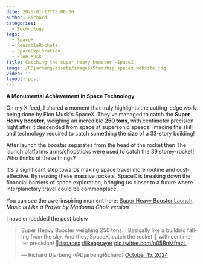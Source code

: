 ```yaml
---
date: 2025-01-17T13:06:00
author: Richard
categories:
  - Technology
tags:
  - SpaceX
  - ReusableRockets
  - SpaceExploration
  - Elon Musk
title: Catching the super heavy booster -SpaceX
image: /RDjarbeng/assets/images/Starship_spacex_website.jpg
video: ''
layout: post
---
```

**A Monumental Achievement in Space Technology**

On my X feed, I shared a moment that truly highlights the cutting-edge work being done by Elon Musk's SpaceX. They've managed to catch the **Super Heavy booster**, weighing an incredible **250 tons**, with centimeter precision right after it descended from space at supersonic speeds. Imagine the skill and technology required to catch something the size of a 33-story building! 

After launch the booster separates from the head of the rocket then The launch platforms arms/chopsticks were used to catch the 39 storey-rocket! Who thinks of these things?

It's a significant step towards making space travel more routine and cost-effective. By reusing these massive rockets, SpaceX is breaking down the financial barriers of space exploration, bringing us closer to a future where interplanetary travel could be commonplace.

You can see the awe-inspiring moment here: [Super Heavy Booster Launch](https://x.com/DjarbengRichard/status/1846175655148638503). _Music is Like a Prayer by Madonna Choir version_

I have embedded the post below

<blockquote class="twitter-tweet"><p lang="en" dir="ltr">Super Heavy Booster weighing 250 tons... Basically like a building falling from the sky. And they, SpaceX, catch the rocket 🚀 with centimeter precision! 🤩<a href="https://twitter.com/hashtag/spacex?src=hash&amp;ref_src=twsrc%5Etfw">#spacex</a> <a href="https://twitter.com/hashtag/likeaprayer?src=hash&amp;ref_src=twsrc%5Etfw">#likeaprayer</a> <a href="https://t.co/n05RnMfmzL">pic.twitter.com/n05RnMfmzL</a></p>&mdash; Richard Djarbeng (@DjarbengRichard) <a href="https://twitter.com/DjarbengRichard/status/1846175655148638503?ref_src=twsrc%5Etfw">October 15, 2024</a></blockquote> <script async src="https://platform.twitter.com/widgets.js" charset="utf-8"></script>
